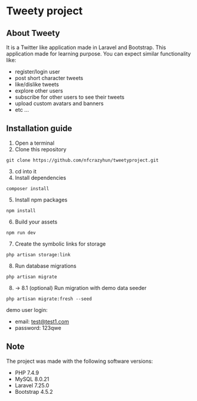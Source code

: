 # Tweety project
## About Tweety
It is a Twitter like application made in Laravel and Bootstrap.
This application made for learning purpose.
You can expect similar functionality like:
- register/login user
- post short character tweets
- like/dislike tweets
- explore other users
- subscribe for other users to see their tweets
- upload custom avatars and banners
- etc ...

## Installation guide
 1. Open a terminal
 2. Clone this repository
```
git clone https://github.com/nfcrazyhun/tweetyproject.git
```
 3. cd into it
 4. Install dependencies
```
composer install
```
 5. Install npm packages
```
npm install
```
 6. Build your assets
```
npm run dev
```
7. Create the symbolic links for storage
```
php artisan storage:link
```
 8. Run database migrations
```
php artisan migrate
```
 8.  -> 8.1 (optional)
Run migration with demo data seeder
```
php artisan migrate:fresh --seed
```
demo user login:
- email: test@test1.com
- password: 123qwe
## Note
The project was made with the following software versions:
-   PHP 7.4.9
-   MySQL 8.0.21
-  Laravel 7.25.0
-  Bootstrap 4.5.2
